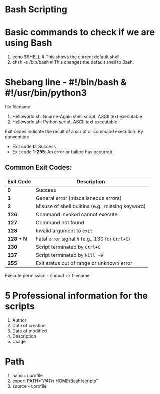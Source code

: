 # Bash Scripting 

# Basic commands to check if we are using Bash
1. echo $SHELL        # This shows the current default shell.
2. chsh -s /bin/bash   # This changes the default shell to Bash.

# Shebang line - #!/bin/bash & #!/usr/bin/python3
file filename 
1. Helloworld.sh: Bourne-Again shell script, ASCII text executable
2. Helloworld.sh: Python script, ASCII text executable 

Exit codes indicate the result of a script or command execution. By convention:
- Exit code **0**: Success
- Exit code **1-255**: An error or failure has occurred.

## Common Exit Codes:

| **Exit Code** | **Description**                                    |
| ------------- | -------------------------------------------------- |
| **0**         | Success                                            |
| **1**         | General error (miscellaneous errors)               |
| **2**         | Misuse of shell builtins (e.g., missing keyword)   |
| **126**       | Command invoked cannot execute                     |
| **127**       | Command not found                                  |
| **128**       | Invalid argument to `exit`                         |
| **128 + N**   | Fatal error signal `N` (e.g., 130 for `Ctrl+C`)    |
| **130**       | Script terminated by `Ctrl+C`                      |
| **137**       | Script terminated by `kill -9`                     |
| **255**       | Exit status out of range or unknown error          |

Execute permission - chmod +x filename

# 5 Professional information for the scripts
1. Author
2. Date of creation
3. Date of modified
4. Description
5. Usage

# Path
1. nano ~/.profile
2. export PATH="$PATH:$HOME/Bash/scripts"
3. source ~/.profile












